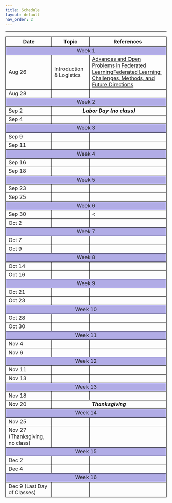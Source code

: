 ```yaml
---
title: Schedule
layout: default
nav_order: 2
---
```



---
<style>
table, th, td {
  border: 1px solid black;
  border-collapse: collapse;
}
</style>

<table>
    <tr>
        <th>Date</th>
        <th>Topic</th>
        <th>References</th>
    </tr>
    <tr>
        <td colspan=3 style="background: #B1ACE6; text-align: center"> Week 1</td>
    </tr>
    <tr>
        <td>Aug 26</td>
        <td>Introduction & Logistics</td>
        <td><a href="https://arxiv.org/abs/1912.04977">Advances and Open Problems in Federated Learning</a><a href="https://arxiv.org/abs/1908.07873">Federated Learning: Challenges, Methods, and Future Directions</a></td>
    </tr>
        <tr>
        <td>Aug 28</td>
        <td></td>
        <td></td>
    </tr>
        <tr>
        <td colspan="3" style="background: #B1ACE6; text-align: center"> Week 2</td>
    </tr>
        <tr>
        <td>Sep 2 </td>
        <td colspan="2" style="text-align: center"><i><b>Labor Day (no class)</b></i></td>   
    </tr>
        <tr>
        <td>Sep 4</td>
        <td></td>
        <td></td>
    </tr>
    <tr>
        <td colspan="3" style="background: #B1ACE6; text-align: center"> Week 3</td>
    </tr>
        <tr>
        <td>Sep 9</td>
        <td></td>
        <td></td>
    </tr>
        <tr>
        <td>Sep 11</td>
        <td></td>
        <td></td>
    </tr>
        <tr>
        <td colspan="3" style="background: #B1ACE6; text-align: center"> Week 4</td>
    </tr>
        <tr>
        <td>Sep 16</td>
        <td></td>
        <td></td>
    </tr>
        <tr>
        <td>Sep 18</td>
        <td></td>
        <td></td>
    </tr>
        <tr>
        <td colspan="3" style="background: #B1ACE6; text-align: center"> Week 5</td>
    </tr>
        <tr>
        <td>Sep 23</td>
        <td></td>
        <td></td>
    </tr>
        <tr>
        <td>Sep 25</td>
        <td></td>
        <td></td>
    </tr>
    <tr>
        <td colspan="3" style="background: #B1ACE6; text-align: center"> Week 6</td>
    </tr>
        <tr>
        <td>Sep 30</td>
        <td></td>
        <td><</td>
    </tr>
        <tr>
        <td>Oct 2</td>
        <td></td>
        <td></td>
    </tr>
    <tr>
        <td colspan="3" style="background: #B1ACE6; text-align: center"> Week 7</td>
    </tr>
        <tr>
        <td>Oct 7</td>
        <td></td>
        <td></a></td>
    </tr>
        <tr>
        <td>Oct 9</td>
        <td></td>
        <td></td>
    </tr>
    <tr>
        <td colspan="3" style="background: #B1ACE6; text-align: center"> Week 8</td>
    </tr>
        <tr>
        <td>Oct 14</td>
        <td></td>
        <td></td>
    </tr>
        <tr>
        <td>Oct 16</td>
        <td></td>
        <td></td>
    </tr>
    <tr>
        <td colspan="3" style="background: #B1ACE6; text-align: center"> Week 9</td>
    </tr>
        <tr>
        <td>Oct 21</td>
        <td></td>
        <td></td>
    </tr>
        <tr>
        <td>Oct 23</td>
        <td></td>
        <td></td>
    </tr>
    <tr>
        <td colspan="3" style="background: #B1ACE6; text-align: center"> Week 10</td>
    </tr>
        <tr>
        <td>Oct 28</td>
        <td></td>
        <td></td>
    </tr>
        <tr>
        <td>Oct 30</td>
        <td></td>
        <td></td>
    </tr>
    <tr>
        <td colspan="3" style="background: #B1ACE6; text-align: center"> Week 11</td>
    </tr>
        <tr>
        <td>Nov 4</td>
        <td></td>
        <td></td>
    </tr>
        <tr>
        <td>Nov 6</td>
        <td></td>
        <td></td>
    </tr>
    <tr>
        <td colspan="3" style="background: #B1ACE6; text-align: center"> Week 12</td>
    </tr>
        <tr>
        <td>Nov 11</td>
        <td></td>
        <td></td>
    </tr>
        <tr>
        <td>Nov 13</td>
        <td></td>
        <td></td>
    </tr>
    <tr>
        <td colspan="3" style="background: #B1ACE6; text-align: center"> Week 13</td>
    </tr>
        <tr>
        <td>Nov 18</td>
        <td></td>
        <td></td>
    </tr>
        <tr>
        <td>Nov 20</td>
        <td colspan="2" style="text-align: center"><i><b>Thanksgiving</b></i></td>
    </tr>
    <tr>
        <td colspan="3" style="background: #B1ACE6; text-align: center"> Week 14</td>
    </tr>
        <tr>
        <td>Nov 25</td>
        <td></td>
        <td></td>
    </tr>
        <tr>
        <td>Nov 27 (Thanksgiving, no class)</td>
        <td></td>
        <td></td>
    </tr>
     <tr>
        <td colspan="3" style="background: #B1ACE6; text-align: center"> Week 15</td>
    </tr>
        <tr>
        <td>Dec 2</td>
        <td></td>
        <td></td>
    </tr>
        <tr>
        <td>Dec 4</td>
        <td></td>
        <td></td>
    </tr>
     <tr>
        <td colspan="3" style="background: #B1ACE6; text-align: center"> Week 16</td>
    </tr>
        <tr>
        <td>Dec 9 (Last Day of Classes)</td>
        <td></td>
        <td></td>
    </tr>
</table>